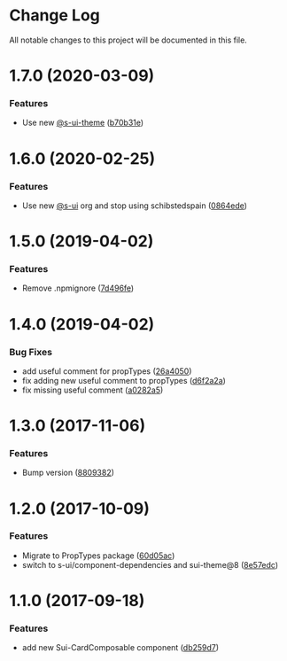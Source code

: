 # Change Log

All notable changes to this project will be documented in this file.

# 1.7.0 (2020-03-09)


### Features

* Use new [@s-ui-theme](https://github.com/s-ui-theme) ([b70b31e](https://github.com/SUI-Components/schibsted-spain-components/commit/b70b31e2bf8d09a811ccb011ea8cca98f3d27d49))



# 1.6.0 (2020-02-25)


### Features

* Use new [@s-ui](https://github.com/s-ui) org and stop using schibstedspain ([0864ede](https://github.com/SUI-Components/schibsted-spain-components/commit/0864edeec6b1981f658687c5eb4a8b30beb43daa))



# 1.5.0 (2019-04-02)


### Features

* Remove .npmignore ([7d496fe](https://github.com/SUI-Components/schibsted-spain-components/commit/7d496fea566d5da7d3da61c1f2e469bc27448208))



# 1.4.0 (2019-04-02)


### Bug Fixes

* add useful comment for propTypes ([26a4050](https://github.com/SUI-Components/schibsted-spain-components/commit/26a4050e4d86f0a2e026322c745acc4363b32f62))
* fix adding new useful comment to propTypes ([d6f2a2a](https://github.com/SUI-Components/schibsted-spain-components/commit/d6f2a2a4f77104bfc6b8e6822fc2958502fa3906))
* fix missing useful comment ([a0282a5](https://github.com/SUI-Components/schibsted-spain-components/commit/a0282a51733f38e31d796991b52f08efbc988727))



# 1.3.0 (2017-11-06)


### Features

* Bump version ([8809382](https://github.com/SUI-Components/schibsted-spain-components/commit/8809382dc5d8d96ee4e38284f3c48fa639188ea7))



# 1.2.0 (2017-10-09)


### Features

* Migrate to PropTypes package ([60d05ac](https://github.com/SUI-Components/schibsted-spain-components/commit/60d05ac32fa25c79e958e82414e026d527a57d73))
* switch to s-ui/component-dependencies and sui-theme@8 ([8e57edc](https://github.com/SUI-Components/schibsted-spain-components/commit/8e57edca9c3bf4db367b84c6248a565a1b1ac808))



# 1.1.0 (2017-09-18)


### Features

* add new Sui-CardComposable component ([db259d7](https://github.com/SUI-Components/schibsted-spain-components/commit/db259d78359495dda3d1787038bcd4ff6d09353d))



